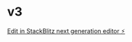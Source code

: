 # v3

[Edit in StackBlitz next generation editor ⚡️](https://stackblitz.com/~/github.com/polagouni5301/v3)